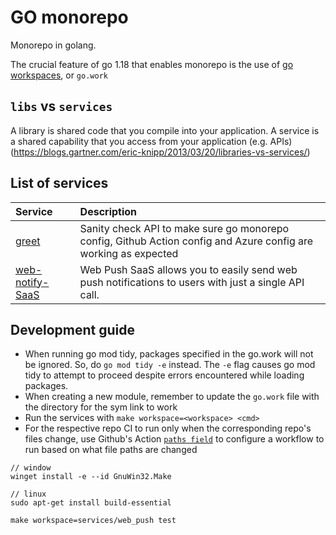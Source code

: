 # GO monorepo
Monorepo in golang. 

The crucial feature of go 1.18 that enables monorepo is the use of [go workspaces](https://go.dev/doc/tutorial/workspaces), or `go.work`

## `libs` vs `services`
A library is shared code that you compile into your application. A service is a shared capability that you access from your application (e.g. APIs) (https://blogs.gartner.com/eric-knipp/2013/03/20/libraries-vs-services/)

## List of services
| Service                                          | Description                                                                                                              |
| :----------------------------------------------- | :----------------------------------------------------------------------------------------------------------------------- |
| [greet](services/greet/README.md)                | Sanity check API to make sure go monorepo config, Github Action config and Azure config are working as expected |
| [web-notify-SaaS](services/web_notify/README.md) | Web Push SaaS allows you to easily send web push notifications to users with just a single API call.                     |

## Development guide
- When running go mod tidy, packages specified in the go.work will not be ignored. So, do `go mod tidy -e` instead. The `-e` flag causes go mod tidy to attempt to proceed despite errors encountered while loading packages.
- When creating a new module, remember to update the `go.work` file with the directory for the sym link to work
- Run the services with `make workspace=<workspace> <cmd>`
- For the respective repo CI to run only when the corresponding repo's files change, use Github's Action [`paths field`](https://docs.github.com/en/actions/using-workflows/workflow-syntax-for-github-actions#onpushpull_requestpull_request_targetpathspaths-ignore) to configure a workflow to run based on what file paths are changed

```
// window
winget install -e --id GnuWin32.Make

// linux
sudo apt-get install build-essential

make workspace=services/web_push test
```